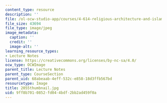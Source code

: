 ```yaml
---
content_type: resource
description: ''
file: /ol-ocw-studio-app/courses/4-614-religious-architecture-and-islamic-cultures-fall-2002/9ff8b7010852fd044bdf2bb2ad459f0a_2055thumbnail.jpg
file_size: 43694
file_type: image/jpeg
image_metadata:
  caption: ''
  credit: ''
  image-alt: ''
learning_resource_types:
- Lecture Notes
license: https://creativecommons.org/licenses/by-nc-sa/4.0/
ocw_type: OCWImage
parent_title: Lecture Notes
parent_type: CourseSection
parent_uid: 68abeaab-4eff-532c-e858-18d3ffb567bd
resourcetype: Image
title: 2055thumbnail.jpg
uid: 9ff8b701-0852-fd04-4bdf-2bb2ad459f0a
---
```

